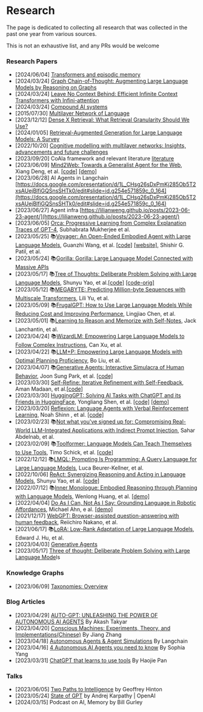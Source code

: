 # Research

The page is dedicated to collecting all research that was collected in the past one year from various sources.

This is not an exhaustive list, and any PRs would be welcome

### Research Papers
- [2024/06/04] [Transformers and episodic memory](https://arxiv.org/abs/2405.14992)
- [2024/03/24] [Graph Chain-of-Thought: Augmenting Large Language Models by Reasoning on Graphs](https://arxiv.org/abs/2404.07103)
- [2024/03/24] [Leave No Context Behind: Efficient Infinite Context Transformers with Infini-attention](https://arxiv.org/abs/2404.07143)
- [2024/03/24] [Compound AI systems](https://bair.berkeley.edu/blog/2024/02/18/compound-ai-systems/)
- [2015/07/30] [Multilayer Network of Language](https://arxiv.org/abs/1507.08539)
- [2023/12/12]  [Dense X Retrieval: What Retrieval Granularity Should We Use?](https://arxiv.org/pdf/2312.06648.pdf)
- [2024/01/05] [Retrieval-Augmented Generation for Large Language Models: A Survey](https://arxiv.org/pdf/2312.10997.pdf)
- [2022/10/20]  [Cognitive modelling with multilayer networks: Insights, advancements and future challenges](https://arxiv.org/pdf/2210.00500.pdf)
- [2023/09/20] CoAla framework and relevant literature [literature](https://github.com/ysymyth/awesome-language-agents)
- [2023/06/09] [Mind2Web: Towards a Generalist Agent for the Web](https://arxiv.org/pdf/2306.06070.pdf), Xiang Deng, et al. [[code]](https://github.com/OSU-NLP-Group/Mind2Web) [[demo]](https://osu-nlp-group.github.io/Mind2Web/)
- [2023/06/28] AI Agents in Langchain [https://docs.google.com/presentation/d/1L_CHsg26sDxPmKj285Ob5T2xsAUejBlfiGQSnsSHTk0/edit#slide=id.g254e571859c_0_164](https://docs.google.com/presentation/d/1L_CHsg26sDxPmKj285Ob5T2xsAUejBlfiGQSnsSHTk0/edit#slide=id.g254e571859c_0_164)
- [2023/06/27] Agent infra [https://lilianweng.github.io/posts/2023-06-23-agent/](https://lilianweng.github.io/posts/2023-06-23-agent/)
- [2023/06/05] [Orca: Progressive Learning from Complex Explanation Traces of GPT-4](https://arxiv.org/pdf/2306.02707.pdf), Subhabrata Mukherjee et al.
- [2023/05/25] 📚[Voyager: An Open-Ended Embodied Agent with Large Language Models](https://arxiv.org/pdf/2305.16291.pdf), Guanzhi Wang, et al. [[code]](https://github.com/MineDojo/Voyager) [[website]](https://voyager.minedojo.org/), Shishir G. Patil, et al.
- [2023/05/24] 📚[Gorilla: Gorilla: Large Language Model Connected with Massive APIs](https://arxiv.org/abs/2305.15334)
- [2023/05/17] 📚[Tree of Thoughts: Deliberate Problem Solving with Large Language Models](https://arxiv.org/abs/2305.10601), Shunyu Yao, et al.[[code]](https://github.com/kyegomez/tree-of-thoughts) [[code-orig]](https://github.com/ysymyth/tree-of-thought-llm)
- [2023/05/12] 📚[MEGABYTE: Predicting Million-byte Sequences with Multiscale Transformers](https://arxiv.org/abs/2305.07185), Lili Yu, et al.
- [2023/05/09] 📚[FrugalGPT: How to Use Large Language Models While Reducing Cost and Improving Performance](https://arxiv.org/abs/2305.05176), Lingjiao Chen, et al.
- [2023/05/01] 📚[Learning to Reason and Memorize with Self-Notes](https://arxiv.org/abs/2305.00833), Jack Lanchantin, et al.
- [2023/04/24] 📚[WizardLM: Empowering Large Language Models to Follow Complex Instructions](https://arxiv.org/abs/2304.12244), Can Xu, et al.
- [2023/04/22] 📚[LLM+P: Empowering Large Language Models with Optimal Planning Proficiency](https://arxiv.org/abs/2304.11477), Bo Liu, et al.
- [2023/04/07] 📚[Generative Agents: Interactive Simulacra of Human Behavior](https://arxiv.org/abs/2304.03442), Joon Sung Park, et al. [[code]](https://github.com/mkturkcan/generative-agents)
- [2023/03/30] [Self-Refine: Iterative Refinement with Self-Feedback](https://arxiv.org/abs/2303.17651), Aman Madaan, et al.[[code]](https://github.com/madaan/self-refine)
- [2023/03/30] [HuggingGPT: Solving AI Tasks with ChatGPT and its Friends in HuggingFace](https://arxiv.org/pdf/2303.17580.pdf), Yongliang Shen, et al. [[code]](https://github.com/microsoft/JARVIS) [[demo]](https://huggingface.co/spaces/microsoft/HuggingGPT)
- [2023/03/20] [Reflexion: Language Agents with Verbal Reinforcement Learning](https://arxiv.org/pdf/2303.11366.pdf), Noah Shinn , et al. [[code]](https://github.com/noahshinn024/reflexion)
- [2023/02/23] 📚[Not what you've signed up for: Compromising Real-World LLM-Integrated Applications with Indirect Prompt Injection](https://arxiv.org/abs/2302.12173), Sahar Abdelnab, et al.
- [2023/02/09] 📚[Toolformer: Language Models Can Teach Themselves to Use Tools](https://arxiv.org/pdf/2302.04761.pdf), Timo Schick, et al. [[code]](https://github.com/lucidrains/toolformer-pytorch)
- [2022/12/12] 📚[LMQL: Prompting Is Programming: A Query Language for Large Language Models](https://arxiv.org/abs/2212.06094), Luca Beurer-Kellner, et al.
- [2022/10/06] [ReAct: Synergizing Reasoning and Acting in Language Models](https://arxiv.org/pdf/2210.03629.pdf), Shunyu Yao, et al. [[code]](https://github.com/ysymyth/ReAct)
- [2022/07/12] 📚[Inner Monologue: Embodied Reasoning through Planning with Language Models](https://arxiv.org/pdf/2207.05608.pdf), Wenlong Huang, et al. [[demo]](https://innermonologue.github.io/)
- [2022/04/04] [Do As I Can, Not As I Say: Grounding Language in Robotic Affordances](https://github.com/Significant-Gravitas/Nexus/wiki/Awesome-Resources), Michael Ahn, e al. [[demo]](https://say-can.github.io/)
- [2021/12/17] [WebGPT: Browser-assisted question-answering with human feedback](https://arxiv.org/pdf/2112.09332.pdf), Reiichiro Nakano, et al.
- [2021/06/17] 📚[LoRA: Low-Rank Adaptation of Large Language Models](https://arxiv.org/abs/2106.09685), Edward J. Hu, et al.
- [2023/04/03] [Generative Agents](https://arxiv.org/abs/2304.03442)
- [2023/05/17] [Three of thought: Deliberate Problem Solving with Large Language Mode](https://arxiv.org/abs/2305.10601)ls


### Knowledge Graphs

- [2023/06/09] [Taxonomies: Overview](https://www.brighttalk.com/webcast/9273/605659?utm_source=brighttalk-portal&utm_medium=web&utm_campaign=topic&utm_content=upcoming)

### Blog Articles

- [2023/04/29] [AUTO-GPT: UNLEASHING THE POWER OF AUTONOMOUS AI AGENTS](https://www.leewayhertz.com/autogpt/) By Akash Takyar
- [2023/04/20] [Conscious Machines: Experiments, Theory, and Implementations(Chinese)](https://pattern.swarma.org/article/230) By Jiang Zhang
- [2023/04/18] [Autonomous Agents & Agent Simulations](https://blog.langchain.dev/agents-round/) By Langchain
- [2023/04/16] [4 Autonomous AI Agents you need to know](https://towardsdatascience.com/4-autonomous-ai-agents-you-need-to-know-d612a643fa92) By Sophia Yang
- [2023/03/31] [ChatGPT that learns to use tools](https://zhuanlan.zhihu.com/p/618448188) By Haojie Pan

### Talks

- [2023/06/05] [Two Paths to Intelligence](https://www.youtube.com/watch?v=rGgGOccMEiY&t=1497s) by Geoffrey Hinton
- [2023/05/24] [State of GPT](https://www.youtube.com/watch?v=bZQun8Y4L2A) by Andrej Karpathy | OpenAI
- [2024/03/15] Podcast on AI, Memory by Bill Gurley
